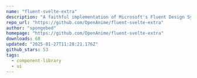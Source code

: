 ```yaml
---
name: "fluent-svelte-extra"
description: "A faithful implementation of Microsoft's Fluent Design System in Svelte."
repo_url: "https://github.com/OpenAnime/fluent-svelte-extra"
author: "spongebed"
homepage: "https://github.com/OpenAnime/fluent-svelte-extra"
downloads: 68
updated: "2025-01-27T11:28:21.176Z"
github_stars: 53
tags: 
  - component-library
  - ui
---
```

